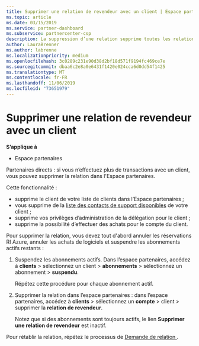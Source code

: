 ```yaml
---
title: Supprimer une relation de revendeur avec un client | Espace partenaires
ms.topic: article
ms.date: 03/15/2019
ms.service: partner-dashboard
ms.subservice: partnercenter-csp
description: La suppression d’une relation supprime toutes les relations commerciales clôturées de votre affichage dans l'Espace partenaires.
author: LauraBrenner
ms.author: labrenne
ms.localizationpriority: medium
ms.openlocfilehash: 3c0289c231e90d38d2bf18d571f9194fc469ce7e
ms.sourcegitcommit: dbaa6c2e8a0e6431f1420e024cca6d0dd54f1425
ms.translationtype: MT
ms.contentlocale: fr-FR
ms.lasthandoff: 11/06/2019
ms.locfileid: "73651979"
---
```

# <a name="remove-a-reseller-relationship-with-a-customer"></a>Supprimer une relation de revendeur avec un client

**S’applique à**

-   Espace partenaires

Partenaires directs : si vous n’effectuez plus de transactions avec un client, vous pouvez supprimer la relation dans l'Espace partenaires. 

Cette fonctionnalité :
*  supprime le client de votre liste de clients dans l’Espace partenaires ;
*  vous supprime de la [liste des contacts de support disponibles](assign-support-contacts.md) de votre client ;
*  supprime vos privilèges d’administration de la délégation pour le client ;
*  supprime la possibilité d’effectuer des achats pour le compte du client.

Pour supprimer la relation, vous devez tout d'abord annuler les réservations RI Azure, annuler les achats de logiciels et suspendre les abonnements actifs restants :
1. Suspendez les abonnements actifs. Dans l’espace partenaires, accédez à **clients** > sélectionnez un client > **abonnements** > sélectionnez un abonnement > **suspendu**. 

   Répétez cette procédure pour chaque abonnement actif.

2. Supprimer la relation dans l’espace partenaires : dans l’espace partenaires, accédez à **clients** > sélectionnez un **compte** > client > supprimer la **relation de revendeur**.

   Notez que si des abonnements sont toujours actifs, le lien **Supprimer une relation de revendeur** est inactif. 

Pour rétablir la relation, répétez le processus de [Demande de relation ](request-a-relationship-with-a-customer.md).
